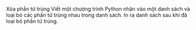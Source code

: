 Xóa phần tử trùng
Viết một chương trình Python nhận vào một danh sách và loại bỏ các phần tử trùng nhau trong danh sách. In ra danh sách sau khi đã loại bỏ phần tử trùng.